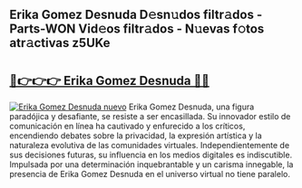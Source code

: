 ## Erika Gomez Desnuda D𝚎sn𝚞dos filtr𝚊dos - Parts-WON Vid𝚎os filtr𝚊dos - N𝚞evas f𝚘tos atr𝚊ctivas z5UKe

# <h2><a href="http://mbbfb6d.tromn.icu/?c=Erika+Gomez+Desnuda">🔗👉👉👉 Erika Gomez Desnuda 🔗🔗</a></h2>

[![Erika Gomez Desnuda nuevo](https://i.imgur.com/pEAQMta.gif)](http://mbbfb6d.tromn.icu/?c=Erika+Gomez+Desnuda)
Erika Gomez Desnuda, una figura paradójica y desafiante, se resiste a ser encasillada. Su innovador estilo de comunicación en línea ha cautivado y enfurecido a los críticos, encendiendo debates sobre la privacidad, la expresión artística y la naturaleza evolutiva de las comunidades virtuales. Independientemente de sus decisiones futuras, su influencia en los medios digitales es indiscutible. Impulsada por una determinación inquebrantable y un carisma innegable, la presencia de Erika Gomez Desnuda en el universo virtual no tiene paralelo.
